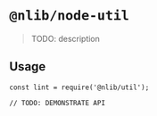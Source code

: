 # `@nlib/node-util`

> TODO: description

## Usage

```
const lint = require('@nlib/util');

// TODO: DEMONSTRATE API
```
